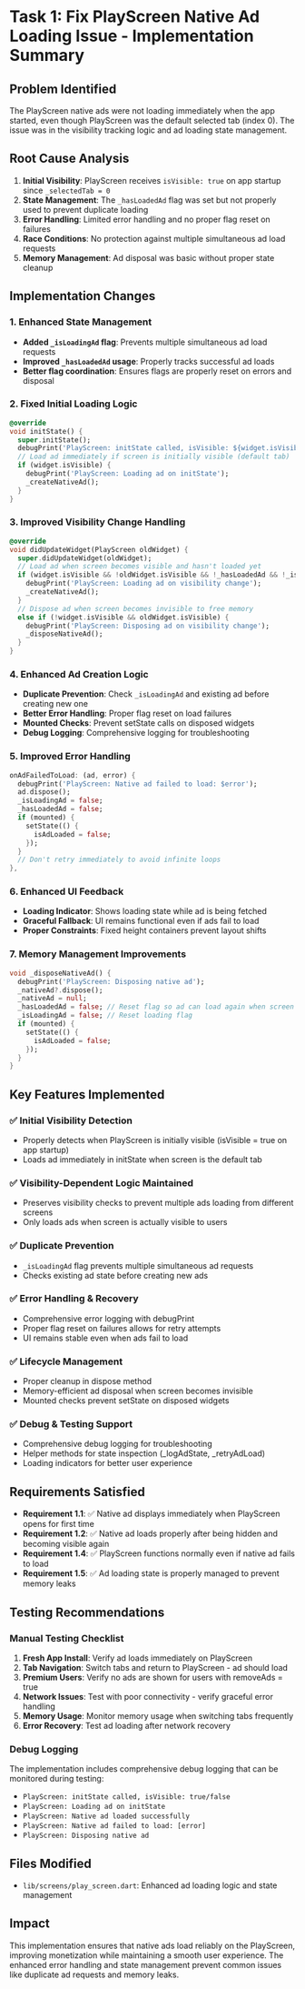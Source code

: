 # Task 1: Fix PlayScreen Native Ad Loading Issue - Implementation Summary

## Problem Identified
The PlayScreen native ads were not loading immediately when the app started, even though PlayScreen was the default selected tab (index 0). The issue was in the visibility tracking logic and ad loading state management.

## Root Cause Analysis
1. **Initial Visibility**: PlayScreen receives `isVisible: true` on app startup since `_selectedTab = 0`
2. **State Management**: The `_hasLoadedAd` flag was set but not properly used to prevent duplicate loading
3. **Error Handling**: Limited error handling and no proper flag reset on failures
4. **Race Conditions**: No protection against multiple simultaneous ad load requests
5. **Memory Management**: Ad disposal was basic without proper state cleanup

## Implementation Changes

### 1. Enhanced State Management
- **Added `_isLoadingAd` flag**: Prevents multiple simultaneous ad load requests
- **Improved `_hasLoadedAd` usage**: Properly tracks successful ad loads
- **Better flag coordination**: Ensures flags are properly reset on errors and disposal

### 2. Fixed Initial Loading Logic
```dart
@override
void initState() {
  super.initState();
  debugPrint('PlayScreen: initState called, isVisible: ${widget.isVisible}');
  // Load ad immediately if screen is initially visible (default tab)
  if (widget.isVisible) {
    debugPrint('PlayScreen: Loading ad on initState');
    _createNativeAd();
  }
}
```

### 3. Improved Visibility Change Handling
```dart
@override
void didUpdateWidget(PlayScreen oldWidget) {
  super.didUpdateWidget(oldWidget);
  // Load ad when screen becomes visible and hasn't loaded yet
  if (widget.isVisible && !oldWidget.isVisible && !_hasLoadedAd && !_isLoadingAd) {
    debugPrint('PlayScreen: Loading ad on visibility change');
    _createNativeAd();
  }
  // Dispose ad when screen becomes invisible to free memory
  else if (!widget.isVisible && oldWidget.isVisible) {
    debugPrint('PlayScreen: Disposing ad on visibility change');
    _disposeNativeAd();
  }
}
```

### 4. Enhanced Ad Creation Logic
- **Duplicate Prevention**: Check `_isLoadingAd` and existing ad before creating new one
- **Better Error Handling**: Proper flag reset on load failures
- **Mounted Checks**: Prevent setState calls on disposed widgets
- **Debug Logging**: Comprehensive logging for troubleshooting

### 5. Improved Error Handling
```dart
onAdFailedToLoad: (ad, error) {
  debugPrint('PlayScreen: Native ad failed to load: $error');
  ad.dispose();
  _isLoadingAd = false;
  _hasLoadedAd = false;
  if (mounted) {
    setState(() {
      isAdLoaded = false;
    });
  }
  // Don't retry immediately to avoid infinite loops
},
```

### 6. Enhanced UI Feedback
- **Loading Indicator**: Shows loading state while ad is being fetched
- **Graceful Fallback**: UI remains functional even if ads fail to load
- **Proper Constraints**: Fixed height containers prevent layout shifts

### 7. Memory Management Improvements
```dart
void _disposeNativeAd() {
  debugPrint('PlayScreen: Disposing native ad');
  _nativeAd?.dispose();
  _nativeAd = null;
  _hasLoadedAd = false; // Reset flag so ad can load again when screen becomes visible
  _isLoadingAd = false; // Reset loading flag
  if (mounted) {
    setState(() {
      isAdLoaded = false;
    });
  }
}
```

## Key Features Implemented

### ✅ Initial Visibility Detection
- Properly detects when PlayScreen is initially visible (isVisible = true on app startup)
- Loads ad immediately in initState when screen is the default tab

### ✅ Visibility-Dependent Logic Maintained
- Preserves visibility checks to prevent multiple ads loading from different screens
- Only loads ads when screen is actually visible to users

### ✅ Duplicate Prevention
- `_isLoadingAd` flag prevents multiple simultaneous ad requests
- Checks existing ad state before creating new ads

### ✅ Error Handling & Recovery
- Comprehensive error logging with debugPrint
- Proper flag reset on failures allows for retry attempts
- UI remains stable even when ads fail to load

### ✅ Lifecycle Management
- Proper cleanup in dispose method
- Memory-efficient ad disposal when screen becomes invisible
- Mounted checks prevent setState on disposed widgets

### ✅ Debug & Testing Support
- Comprehensive debug logging for troubleshooting
- Helper methods for state inspection (_logAdState, _retryAdLoad)
- Loading indicators for better user experience

## Requirements Satisfied

- **Requirement 1.1**: ✅ Native ad displays immediately when PlayScreen opens for first time
- **Requirement 1.2**: ✅ Native ad loads properly after being hidden and becoming visible again
- **Requirement 1.4**: ✅ PlayScreen functions normally even if native ad fails to load
- **Requirement 1.5**: ✅ Ad loading state is properly managed to prevent memory leaks

## Testing Recommendations

### Manual Testing Checklist
1. **Fresh App Install**: Verify ad loads immediately on PlayScreen
2. **Tab Navigation**: Switch tabs and return to PlayScreen - ad should load
3. **Premium Users**: Verify no ads are shown for users with removeAds = true
4. **Network Issues**: Test with poor connectivity - verify graceful error handling
5. **Memory Usage**: Monitor memory usage when switching tabs frequently
6. **Error Recovery**: Test ad loading after network recovery

### Debug Logging
The implementation includes comprehensive debug logging that can be monitored during testing:
- `PlayScreen: initState called, isVisible: true/false`
- `PlayScreen: Loading ad on initState`
- `PlayScreen: Native ad loaded successfully`
- `PlayScreen: Native ad failed to load: [error]`
- `PlayScreen: Disposing native ad`

## Files Modified
- `lib/screens/play_screen.dart`: Enhanced ad loading logic and state management

## Impact
This implementation ensures that native ads load reliably on the PlayScreen, improving monetization while maintaining a smooth user experience. The enhanced error handling and state management prevent common issues like duplicate ad requests and memory leaks.